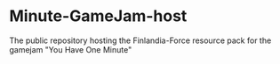 # Minute-GameJam-host
The public repository hosting the Finlandia-Force resource pack for the gamejam "You Have One Minute"
